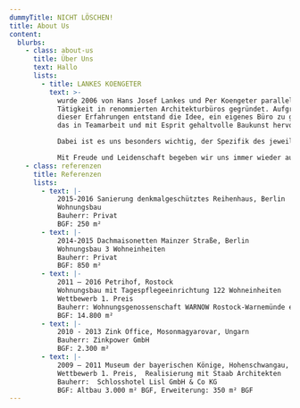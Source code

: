 ```yaml
---
dummyTitle: NICHT LÖSCHEN!
title: About Us
content:
  blurbs:
    - class: about-us
      title: Über Uns
      text: Hallo
      lists:
        - title: LANKES KOENGETER
          text: >-
            wurde 2006 von Hans Josef Lankes und Per Koengeter parallel zu Ihrer
            Tätigkeit in renommierten Architekturbüros gegründet. Aufgrund
            dieser Erfahrungen entstand die Idee, ein eigenes Büro zu gründen
            das in Teamarbeit und mit Esprit gehaltvolle Baukunst hervorbringt.

            Dabei ist es uns besonders wichtig, der Spezifik des jeweiligen Ortes Beachtung zu schenken und diese Erfordernissen vor Ort abzugleichen. Aus dieser präzisen Kontextanalyse und Interpretation entsteht unsere Architektur. Wir verstehen unsere Arbeit als Beitrag zur Schaffung einer baubiologisch, ökologisch und sozial nachhaltigen Umwelt.

            Mit Freude und Leidenschaft begeben wir uns immer wieder auf die Suche nach adäquaten Lösungen für die uns gestellten Aufgaben. Seit Gründung nimmt LANKES KOENGETER erfolgreich an nationalen und internationalen Wettbewerben teil.
    - class: referenzen
      title: Referenzen
      lists:
        - text: |-
            2015-2016 Sanierung denkmalgeschütztes Reihenhaus, Berlin 
            Wohnungsbau
            Bauherr: Privat
            BGF: 250 m²
        - text: |-
            2014-2015 Dachmaisonetten Mainzer Straße, Berlin 
            Wohnungsbau 3 Wohneinheiten
            Bauherr: Privat
            BGF: 850 m²
        - text: |-
            2011 – 2016 Petrihof, Rostock
            Wohnungsbau mit Tagespflegeeinrichtung 122 Wohneinheiten
            Wettbewerb 1. Preis
            Bauherr: Wohnungsgenossenschaft WARNOW Rostock-Warnemünde e.G.
            BGF: 14.800 m²
        - text: |-
            2010 - 2013 Zink Office, Mosonmagyarovar, Ungarn
            Bauherr: Zinkpower GmbH
            BGF: 2.300 m²
        - text: |-
            2009 – 2011 Museum der bayerischen Könige, Hohenschwangau, 
            Wettbewerb 1. Preis,  Realisierung mit Staab Architekten
            Bauherr:  Schlosshotel Lisl GmbH & Co KG 
            BGF: Altbau 3.000 m² BGF, Erweiterung: 350 m² BGF
---
```

